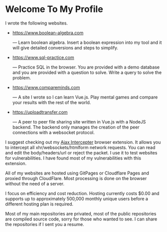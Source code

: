 # Welcome To My Profile
 I wrote the following websites.
 - https://www.boolean-algebra.com
   
   &mdash; Learn boolean algebra. Insert a boolean expression into my tool and it will give detailed conversions and steps to simplify.
 - https://www.sql-practice.com
 
   &mdash; Practice SQL in the browser. You are provided with a demo database and you are provided with a question to solve. Write a query to solve the problem.
 - https://www.compareminds.com
 
   &mdash; A site I wrote so I can learn Vue.js. Play mental games and compare your results with the rest of the world.
- https://uploadtransfer.com
  
  &mdash; A peer to peer file sharing site written in Vue.js with a NodeJS backend. The backend only manages the creation of the peer connections with a websocket protocol.
  
I suggest checking out my [Ajax Intercepter](https://github.com/000744210/Ajax-Intercepter) browser extension. It allows you to intercept all xhr/websockets/htmlform network requests. You can read and edit the body/headers/url or reject the packet. I use it to test websites for vulnerabilities. I have found most of my vulnerabilities with this extension.

All of my websites are hosted using GitPages or Cloudflare Pages and proxied through CloudFlare. Most processing is done on the browser without the need of a server.

I focus on efficiency and cost reduction. Hosting currently costs $0.00 and supports up to approximately 500,000 monthly unique users before a different hosting plan is required. 

Most of my main repositories are privated, most of the public repositories are compiled source code, sorry for those who wanted to see. I can share the repositories if I sent you a resume.
